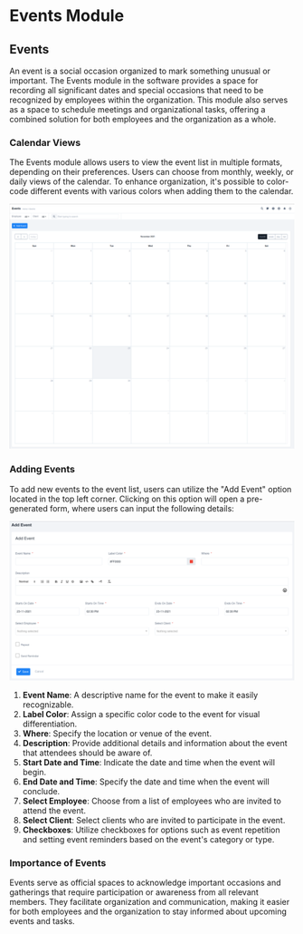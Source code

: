 # Events Module

## Events

An event is a social occasion organized to mark something unusual or important. The Events module in the software provides a space for recording all significant dates and special occasions that need to be recognized by employees within the organization. This module also serves as a space to schedule meetings and organizational tasks, offering a combined solution for both employees and the organization as a whole.

### Calendar Views

The Events module allows users to view the event list in multiple formats, depending on their preferences. Users can choose from monthly, weekly, or daily views of the calendar. To enhance organization, it's possible to color-code different events with various colors when adding them to the calendar.

![otzhyQ3YWrSKiCrEHnDHjp9igHfMmjXdxA.png](Events%20Module%207fcc78ec514141edb7da7817ec2666af/otzhyQ3YWrSKiCrEHnDHjp9igHfMmjXdxA.png)

### Adding Events

To add new events to the event list, users can utilize the "Add Event" option located in the top left corner. Clicking on this option will open a pre-generated form, where users can input the following details:

![xzPOixgmvu6GiB9YBsRCUYMuIg_zloFB0A.png](Events%20Module%207fcc78ec514141edb7da7817ec2666af/xzPOixgmvu6GiB9YBsRCUYMuIg_zloFB0A.png)

1. **Event Name**: A descriptive name for the event to make it easily recognizable.
2. **Label Color**: Assign a specific color code to the event for visual differentiation.
3. **Where**: Specify the location or venue of the event.
4. **Description**: Provide additional details and information about the event that attendees should be aware of.
5. **Start Date and Time**: Indicate the date and time when the event will begin.
6. **End Date and Time**: Specify the date and time when the event will conclude.
7. **Select Employee**: Choose from a list of employees who are invited to attend the event.
8. **Select Client**: Select clients who are invited to participate in the event.
9. **Checkboxes**: Utilize checkboxes for options such as event repetition and setting event reminders based on the event's category or type.

### Importance of Events

Events serve as official spaces to acknowledge important occasions and gatherings that require participation or awareness from all relevant members. They facilitate organization and communication, making it easier for both employees and the organization to stay informed about upcoming events and tasks.